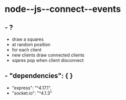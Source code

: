 # node--js--connect--events
## - ?
   - draw a squares
   - at random position 
   - for each client
   - new clients draw connected clients
   - sqares pop when client disconnect
## - "dependencies": { }
   - "express": "^4.17.1",
   - "socket.io": "^4.1.3"
